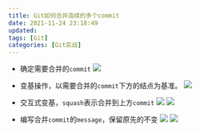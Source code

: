 ```yaml
---
title: Git如何合并连续的多个commit
date: 2021-11-24 23:18:49
updated:
tags: [Git]
categories: [Git实战]
---
```

- 确定需要合并的`commit`
![](https://picbed-1311007548.cos.ap-shanghai.myqcloud.com/markdown_picbed/img/202111242323497.png)
- 变基操作，以需要合并的`commit`下方的结点为基准。
![](https://picbed-1311007548.cos.ap-shanghai.myqcloud.com/markdown_picbed/img/202111242324125.png)

- 交互式变基，`squash`表示合并到上方`commit`
![](https://picbed-1311007548.cos.ap-shanghai.myqcloud.com/markdown_picbed/img/202111242325615.png)
![](https://picbed-1311007548.cos.ap-shanghai.myqcloud.com/markdown_picbed/img/202111242326279.png)

- 编写合并`commit`的`message`，保留原先的不变
![](https://picbed-1311007548.cos.ap-shanghai.myqcloud.com/markdown_picbed/img/202111242328440.png)
![](https://picbed-1311007548.cos.ap-shanghai.myqcloud.com/markdown_picbed/img/202111242328175.png)